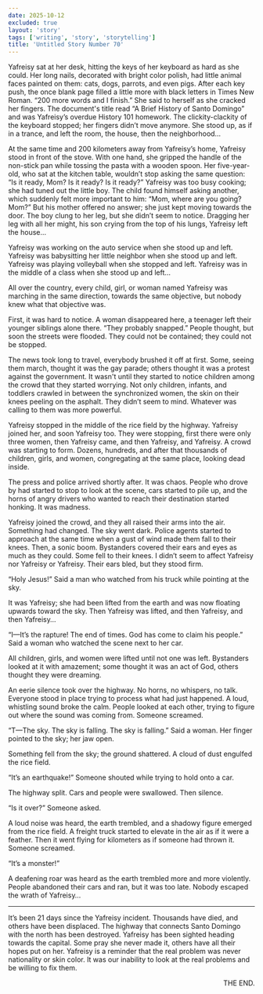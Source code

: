 ```yaml
---
date: 2025-10-12
excluded: true
layout: 'story'
tags: ['writing', 'story', 'storytelling']
title: 'Untitled Story Number 70'
---
```


Yafreisy sat at her desk, hitting the keys of her keyboard as hard as she could. Her long nails, decorated with bright color polish, had little animal faces painted on them: cats, dogs, parrots, and even pigs. After each key push, the once blank page filled a little more with black letters in Times New Roman. “200 more words and I finish.” She said to herself as she cracked her fingers. The document's title read “A Brief History of Santo Domingo” and was Yafreisy’s overdue History 101 homework. The clickity-clackity of the keyboard stopped; her fingers didn’t move anymore. She stood up, as if in a trance, and left the room, the house, then the neighborhood…

At the same time and 200 kilometers away from Yafreisy’s home, Yafreisy stood in front of the stove. With one hand, she gripped the handle of the non-stick pan while tossing the pasta with a wooden spoon. Her five-year-old, who sat at the kitchen table, wouldn’t stop asking the same question: “Is it ready, Mom? Is it ready? Is it ready?” Yafreisy was too busy cooking; she had tuned out the little boy. The child found himself asking another, which suddenly felt more important to him: “Mom, where are you going? Mom?” But his mother offered no answer; she just kept moving towards the door. The boy clung to her leg, but she didn’t seem to notice. Dragging her leg with all her might, his son crying from the top of his lungs, Yafreisy left the house…

Yafreisy was working on the auto service when she stood up and left. Yafreisy was babysitting her little neighbor when she stood up and left. Yafreisy was playing volleyball when she stopped and left. Yafreisy was in the middle of a class when she stood up and left…

All over the country, every child, girl, or woman named Yafreisy was marching in the same direction, towards the same objective, but nobody knew what that objective was.

First, it was hard to notice. A woman disappeared here, a teenager left their younger siblings alone there. “They probably snapped.” People thought, but soon the streets were flooded. They could not be contained; they could not be stopped.

The news took long to travel, everybody brushed it off at first. Some, seeing them march, thought it was the gay parade; others thought it was a protest against the government. It wasn't until they started to notice children among the crowd that they started worrying. Not only children, infants, and toddlers crawled in between the synchronized women, the skin on their knees peeling on the asphalt. They didn’t seem to mind. Whatever was calling to them was more powerful.

Yafreisy stopped in the middle of the rice field by the highway. Yafreisy joined her, and soon Yafreisy too. They were stopping, first there were only three women, then Yafreisy came, and then Yafreisy, and Yafreisy. A crowd was starting to form. Dozens, hundreds, and after that thousands of children, girls, and women, congregating at the same place, looking dead inside.

The press and police arrived shortly after. It was chaos. People who drove by had started to stop to look at the scene, cars started to pile up, and the horns of angry drivers who wanted to reach their destination started honking. It was madness.

Yafreisy joined the crowd, and they all raised their arms into the air. Something had changed. The sky went dark. Police agents started to approach at the same time when a gust of wind made them fall to their knees. Then, a sonic boom. Bystanders covered their ears and eyes as much as they could. Some fell to their knees. I didn’t seem to affect Yafreisy nor Yafreisy or Yafreisy. Their ears bled, but they stood firm.

“Holy Jesus!” Said a man who watched from his truck while pointing at the sky.

It was Yafreisy; she had been lifted from the earth and was now floating upwards toward the sky. Then Yafreisy was lifted, and then Yafreisy, and then Yafreisy…

“I—It’s the rapture! The end of times. God has come to claim his people.” Said a woman who watched the scene next to her car.

All children, girls, and women were lifted until not one was left. Bystanders looked at it with amazement; some thought it was an act of God, others thought they were dreaming.

An eerie silence took over the highway. No horns, no whispers, no talk. Everyone stood in place trying to process what had just happened. A loud, whistling sound broke the calm. People looked at each other, trying to figure out where the sound was coming from. Someone screamed.

“T—The sky. The sky is falling. The sky is falling.” Said a woman. Her finger pointed to the sky; her jaw open.

Something fell from the sky; the ground shattered. A cloud of dust engulfed the rice field.

“It’s an earthquake!” Someone shouted while trying to hold onto a car.

The highway split. Cars and people were swallowed. Then silence.

“Is it over?” Someone asked.

A loud noise was heard, the earth trembled, and a shadowy figure emerged from the rice field. A freight truck started to elevate in the air as if it were a feather. Then it went flying for kilometers as if someone had thrown it. Someone screamed.

“It’s a monster!”

A deafening roar was heard as the earth trembled more and more violently. People abandoned their cars and ran, but it was too late. Nobody escaped the wrath of Yafreisy…

---

It’s been 21 days since the Yafreisy incident. Thousands have died, and others have been displaced. The highway that connects Santo Domingo with the north has been destroyed. Yafreisy has been sighted heading towards the capital. Some pray she never made it, others have all their hopes put on her. Yafreisy is a reminder that the real problem was never nationality or skin color. It was our inability to look at the real problems and be willing to fix them.

<p style="text-align:right">THE END.</p>